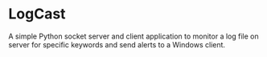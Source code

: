 # LogCast
A simple Python socket server and client application to monitor a log file on server  for specific keywords and send alerts to a Windows client.
